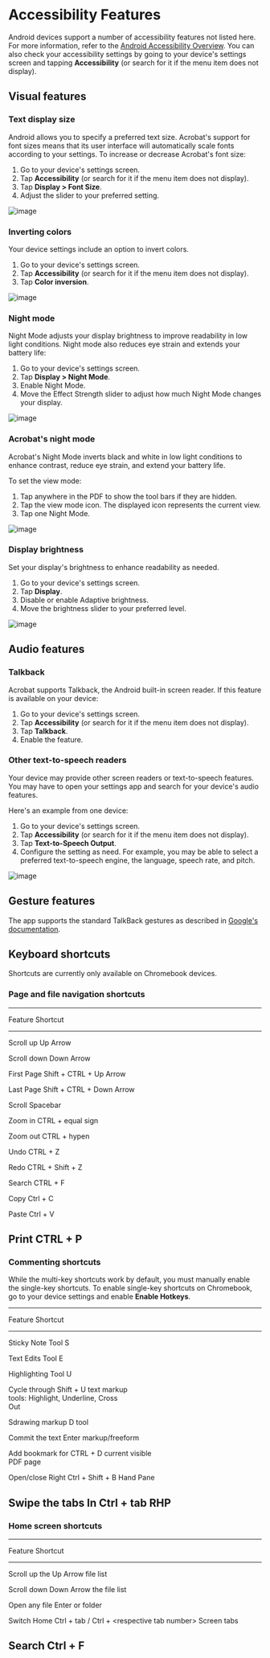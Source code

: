 # Accessibility Features



Android devices support a number of accessibility features not listed
here. For more information, refer to the [Android Accessibility Overview](https://support.google.com/accessibility/android/answer/6006564?hl=en).
You can also check your accessibility settings by going to your
device\'s settings screen and tapping **Accessibility** (or search for
it if the menu item does not display).

## Visual features


### Text display size

Android allows you to specify a preferred text size. Acrobat\'s support
for font sizes means that its user interface will automatically scale
fonts according to your settings. To increase or decrease Acrobat\'s
font size:

1.  Go to your device\'s settings screen.
2.  Tap **Accessibility** (or search for it if the menu item does not
    display).
3.  Tap **Display \> Font Size**.
4.  Adjust the slider to your preferred setting.

![image](../imagesandroid/textsize.png)

### Inverting colors

Your device settings include an option to invert colors.

1.  Go to your device\'s settings screen.
2.  Tap **Accessibility** (or search for it if the menu item does not
    display).
3.  Tap **Color inversion**.

![image](../imagesandroid/invertcolor.png)

### Night mode

Night Mode adjusts your display brightness to improve readability in low
light conditions. Night mode also reduces eye strain and extends your
battery life:

1.  Go to your device\'s settings screen.
2.  Tap **Display \> Night Mode**.
3.  Enable Night Mode.
4.  Move the Effect Strength slider to adjust how much Night Mode
    changes your display.

![image](../imagesandroid/nightmode.png)

### Acrobat\'s night mode

Acrobat\'s Night Mode inverts black and white in low light conditions to
enhance contrast, reduce eye strain, and extend your battery life.

To set the view mode:

1.  Tap anywhere in the PDF to show the tool bars if they are hidden.
2.  Tap the view mode icon. The displayed icon represents the current
    view.
3.  Tap one Night Mode.

![image](../imagesandroid/viewmodes.png)

### Display brightness

Set your display\'s brightness to enhance readability as needed.

1.  Go to your device\'s settings screen.
2.  Tap **Display**.
3.  Disable or enable Adaptive brightness.
4.  Move the brightness slider to your preferred level.

![image](../imagesandroid/brightness.png)

## Audio features


### Talkback

Acrobat supports Talkback, the Android built-in screen reader. If this
feature is available on your device:

1.  Go to your device\'s settings screen.
2.  Tap **Accessibility** (or search for it if the menu item does not
    display).
3.  Tap **Talkback**.
4.  Enable the feature.

### Other text-to-speech readers

Your device may provide other screen readers or text-to-speech features.
You may have to open your settings app and search for your device\'s
audio features.

Here\'s an example from one device:

1.  Go to your device\'s settings screen.
2.  Tap **Accessibility** (or search for it if the menu item does not
    display).
3.  Tap **Text-to-Speech Output**.
4.  Configure the setting as need. For example, you may be able to
    select a preferred text-to-speech engine, the language, speech rate,
    and pitch.

![image](../imagesandroid/talkback.png)

## Gesture features

The app supports the standard TalkBack gestures as described in
[Google\'s documentation](https://support.google.com/accessibility/android/answer/6151827?hl=en).

## Keyboard shortcuts


Shortcuts are currently only available on Chromebook devices.

### Page and file navigation shortcuts

  -----------------------------------------------------------------------
  Feature        Shortcut
  -------------- --------------------------------------------------------
  Scroll up      Up Arrow

  Scroll down    Down Arrow

  First Page     Shift + CTRL + Up Arrow

  Last Page      Shift + CTRL + Down Arrow

  Scroll         Spacebar

  Zoom in        CTRL + equal sign

  Zoom out       CTRL + hypen

  Undo           CTRL + Z

  Redo           CTRL + Shift + Z

  Search         CTRL + F

  Copy           Ctrl + C

  Paste          Ctrl + V

  Print          CTRL + P
  -----------------------------------------------------------------------

### Commenting shortcuts

While the multi-key shortcuts work by default, you must manually enable
the single-key shortcuts. To enable single-key shortcuts on Chromebook,
go to your device settings and enable **Enable Hotkeys**.

  --------------------------------------------------------------------------
  Feature           Shortcut
  ----------------- --------------------------------------------------------
  Sticky Note Tool  S

  Text Edits Tool   E

  Highlighting Tool U

  Cycle through     Shift + U
  text markup       
  tools: Highlight, 
  Underline, Cross  
  Out               

  Sdrawing markup   D
  tool              

  Commit the text   Enter
  markup/freeform   

  Add bookmark for  CTRL + D
  current visible   
  PDF page          

  Open/close Right  Ctrl + Shift + B
  Hand Pane         

  Swipe the tabs In Ctrl + tab
  RHP               
  --------------------------------------------------------------------------

### Home screen shortcuts

  -----------------------------------------------------------------------
  Feature        Shortcut
  -------------- --------------------------------------------------------
  Scroll up the  Up Arrow
  file list      

  Scroll down    Down Arrow
  the file list  

  Open any file  Enter
  or folder      

  Switch Home    Ctrl + tab / Ctrl + \<respective tab number\>
  Screen tabs    

  Search         Ctrl + F
  -----------------------------------------------------------------------